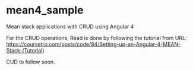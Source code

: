 # mean4_sample
Mean stack applications with CRUD using Angular 4

For the CRUD operations,
Read is done by following the tutorial from URL: https://coursetro.com/posts/code/84/Setting-up-an-Angular-4-MEAN-Stack-(Tutorial)

CUD to follow soon.
